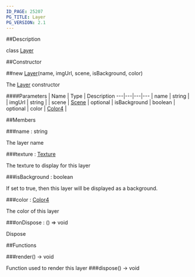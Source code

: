 ```yaml
---
ID_PAGE: 25207
PG_TITLE: Layer
PG_VERSION: 2.1
---
```

##Description

class [Layer](/classes/2.2-alpha/Layer)



##Constructor

##new [Layer](/classes/2.2-alpha/Layer)(name, imgUrl, scene, isBackground, color)

The [Layer](/classes/2.2-alpha/Layer) constructor

####Parameters
 | Name | Type | Description
---|---|---|---
 | name | string | 
 | imgUrl | string | 
 | scene | [Scene](/classes/2.2-alpha/Scene) | 
optional | isBackground | boolean | 
optional | color | [Color4](/classes/2.2-alpha/Color4) | 

##Members

###name : string

The layer name

###texture : [Texture](/classes/2.2-alpha/Texture)

The texture to display for this layer

###isBackground : boolean

If set to true, then this layer will be displayed as a background.

###color : [Color4](/classes/2.2-alpha/Color4)

The color of this layer

###onDispose : () =&gt; void

Dispose

##Functions

###render() &rarr; void

Function used to render this layer
###dispose() &rarr; void


